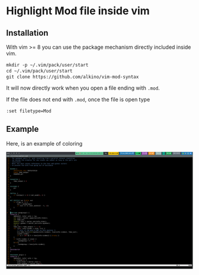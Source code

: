 # Highlight Mod file inside vim

## Installation

With vim >= 8 you can use the package mechanism directly included inside vim.

```
mkdir -p ~/.vim/pack/user/start
cd ~/.vim/pack/user/start
git clone https://github.com/alkino/vim-mod-syntax
```

It will now directly work when you open a file ending with `.mod`.

If the file does not end with `.mod`, once the file is open type
```
:set filetype=Mod
```

## Example

Here, is an example of coloring

![Example coloring](./example.png)
